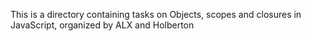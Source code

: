 This is a directory containing tasks on Objects, scopes and closures in JavaScript, organized by ALX and Holberton
